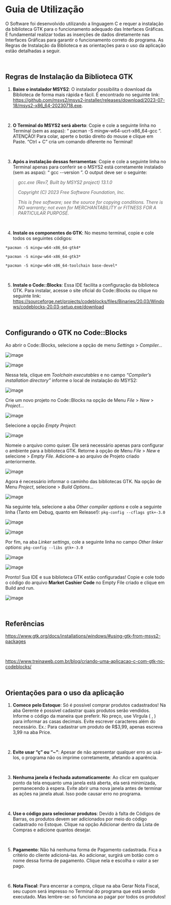 # Guia de Utilização

O Software foi desenvolvido utilizando a linguagem C e requer a instalação da biblioteca GTK para o funcionamento adequado das Interfaces Gráficas. É fundamental realizar todas as inserções de dados diretamente nas Interfaces Gráficas para garantir o funcionamento correto do programa. As Regras de Instalação da Biblioteca e as orientações para o uso da aplicação estão detalhadas a seguir.

<br>

## Regras de Instalação da Biblioteca GTK

1.	**Baixe o instalador MSYS2**: O instalador possibilita o download da Biblioteca de forma mais rápida e fácil. É encontrado no seguinte link: https://github.com/msys2/msys2-installer/releases/download/2023-07-18/msys2-x86_64-20230718.exe.

<br>

2.	**O Terminal do MSYS2 será aberto**: Copie e cole a seguinte linha no Terminal (sem as aspas): “ pacman -S mingw-w64-ucrt-x86_64-gcc ”. ATENÇÃO! Para colar, aperte o botão direito do mouse e clique em Paste. “Ctrl + C” cria um comando diferente no Terminal!
<br>

3.	**Após a instalação dessas ferramentas**: Copie e cole a seguinte linha no Terminal apenas para conferir se o MSYS2 está corretamente instalado (sem as aspas): “ gcc --version ”. O output deve ser o seguinte:

>*gcc.exe (Rev7, Built by MSYS2 project) 13.1.0*
>
>*Copyright (C) 2023 Free Software Foundation, Inc.*
>
>*This is free software; see the source for copying conditions.  There is NO warranty; not even for MERCHANTABILITY or FITNESS FOR A PARTICULAR PURPOSE.*

<br>

4.	**Instale os componentes do GTK**: No mesmo terminal, copie e cole todos os seguintes códigos:

`*pacman -S mingw-w64-x86_64-gtk4*`

`*pacman -S mingw-w64-x86_64-gtk3*`

`*pacman -S mingw-w64-x86_64-toolchain base-devel*`

<br>

5.	**Instale o Code::Blocks**: Essa IDE facilita a configuração da biblioteca GTK. Para instalar, acesse o site oficial do Code::Blocks ou clique no seguinte link:
https://sourceforge.net/projects/codeblocks/files/Binaries/20.03/Windows/codeblocks-20.03-setup.exe/download

<br>

## Configurando o GTK no Code::Blocks

Ao abrir o Code::Blocks, selecione a opção de menu *Settings* > *Compiler...*

![image](https://github.com/SiadeBreak/Market-Cashier-with-GTK/assets/53356154/0bb1e71d-5f5f-49aa-be16-eb8b79c33817)

![image](https://github.com/SiadeBreak/Market-Cashier-with-GTK/assets/53356154/e705f9ad-1c83-4bc3-8573-8fc7dbd10120)

Nessa tela, clique em *Toolchain executables* e no campo *“Compiler’s installation directory”* informe o local de instalação do MSYS2:

![image](https://github.com/SiadeBreak/Market-Cashier-with-GTK/assets/53356154/b5e923b0-a197-4b45-965e-1d9b5ed56227)

Crie um novo projeto no Code::Blocks na opção de Menu *File* > *New* > *Project...*

![image](https://github.com/SiadeBreak/Market-Cashier-with-GTK/assets/53356154/9ddb2df8-a33b-47e3-9034-713107287a76)

Selecione a opção *Empty Project*:

![image](https://github.com/SiadeBreak/Market-Cashier-with-GTK/assets/53356154/8103807a-4903-47df-bdfd-ba83c8d402e4)

Nomeie o arquivo como quiser. Ele será necessário apenas para configurar o ambiente para a biblioteca GTK.
Retorne à opção de Menu *File* > *New* e selecione > *Empty File*. Adicione-a ao arquivo de Projeto criado anteriormente.

![image](https://github.com/SiadeBreak/Market-Cashier-with-GTK/assets/53356154/406cd068-5ca9-4307-8811-934c696265d4)

Agora é necessário informar o caminho das bibliotecas GTK. Na opção de Menu *Project*, selecione > *Build Options...*

![image](https://github.com/SiadeBreak/Market-Cashier-with-GTK/assets/53356154/dc03eda2-212c-4d9e-ba95-5670f62eb7f3)


Na seguinte tela, selecione a aba *Other compiler options* e cole a seguinte linha (Tanto em Debug, quanto em Release!): `pkg-config --cflags gtk+-3.0`

![image](https://github.com/SiadeBreak/Market-Cashier-with-GTK/assets/53356154/c7f1e077-3d34-4af0-9f48-acde6522b4c4)

![image](https://github.com/SiadeBreak/Market-Cashier-with-GTK/assets/53356154/4df1c14a-fc87-4933-9a07-84c11c276130)

Por fim, na aba *Linker settings*, cole a seguinte linha no campo *Other linker options*: `pkg-config --libs gtk+-3.0`

![image](https://github.com/SiadeBreak/Market-Cashier-with-GTK/assets/53356154/d92d3ad8-6ea9-4a06-acb6-b62be16f5c4b)

![image](https://github.com/SiadeBreak/Market-Cashier-with-GTK/assets/53356154/9357f794-fbac-48ab-ab27-7aedc755a3e8)

Pronto! Sua IDE e sua biblioteca GTK estão configuradas! Copie e cole todo o código do arquivo **Market Cashier Code** no Empty File criado e clique em Build and run.

![image](https://github.com/SiadeBreak/Market-Cashier-with-GTK/assets/53356154/ad924194-4374-4cf7-86db-dd7691880d87)

<br>

## Referências
https://www.gtk.org/docs/installations/windows/#using-gtk-from-msys2-packages

<br>

https://www.treinaweb.com.br/blog/criando-uma-aplicacao-c-com-gtk-no-codeblocks/

<br>

## Orientações para o uso da aplicação

1.	**Comece pelo Estoque**: Só é possível comprar produtos cadastrados! Na aba Gerente é possível cadastrar quais produtos serão vendidos. Informe o código da maneira que preferir. No preço, use Vírgula ( , ) para informar as casas decimais. Evite escrever caracteres além do necessário. Ex.: Para cadastrar um produto de R$3,99, apenas escreva 3,99 na aba Price.

<br>

2.	**Evite usar “ç” ou “~”**: Apesar de não apresentar qualquer erro ao usá-los, o programa não os imprime corretamente, afetando a aparência.

<br>

3.	**Nenhuma janela é fechada automaticamente**: Ao clicar em qualquer ponto da tela enquanto uma janela está aberta, ela será minimizada, permanecendo à espera. Evite abrir uma nova janela antes de terminar as ações na janela atual. Isso pode causar erro no programa.

<br>

4.	**Use o código para selecionar produtos**: Devido à falta de Códigos de Barras, os produtos devem ser adicionados por meio do código cadastrado no Estoque. Clique na opção Adicionar dentro da Lista de Compras e adicione quantos desejar.

<br>

5.	**Pagamento**: Não há nenhuma forma de Pagamento cadastrada. Fica a critério do cliente adicioná-las. Ao adicionar, surgirá um botão com o nome dessa forma de pagamento. Clique nela e escolha o valor a ser pago. 

<br>

6.	**Nota Fiscal**: Para encerrar a compra, clique na aba Gerar Nota Fiscal, seu cupom será impresso no Terminal do programa que está sendo executado. Mas lembre-se: só funciona ao pagar por todos os produtos!
